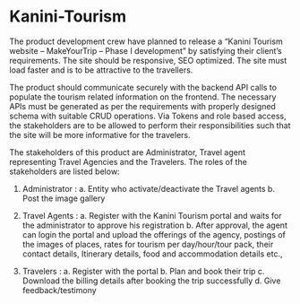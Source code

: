 # Kanini-Tourism
The product development crew have planned to release a “Kanini Tourism website – MakeYourTrip – Phase I development” by satisfying their client’s requirements. The site should be responsive, SEO optimized. The site must load faster and is to be attractive to the travellers.

The product should communicate securely with the backend API calls to populate the tourism related information on the frontend. The necessary APIs must be generated as per the requirements with properly designed schema with suitable CRUD operations. Via Tokens and role based access, the stakeholders are to be allowed to perform their responsibilities such that the site will be more informative for the travelers.

The stakeholders of this product are Administrator, Travel agent representing Travel Agencies and the Travelers. The roles of the stakeholders are listed below:

1. Administrator :
    a. Entity who activate/deactivate the Travel agents
    b. Post the image gallery
   
3. Travel Agents :
    a. Register with the Kanini Tourism portal and waits for the administrator to approve his registration
    b. After approval, the agent can login the portal and upload the offerings of the agency, postings of the images of places, rates for tourism per day/hour/tour pack,           their contact details, Itinerary details, food and accommodation details etc.,
   
5. Travelers :
    a. Register with the portal
    b. Plan and book their trip
    c. Download the billing details after booking the trip successfully
    d. Give feedback/testimony
